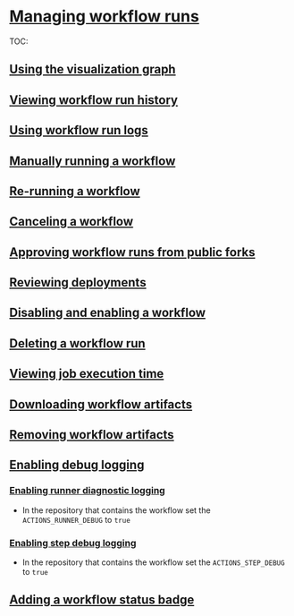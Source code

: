 # [Managing workflow runs](https://docs.github.com/en/actions/managing-workflow-runs)
TOC:
## [Using the visualization graph](https://docs.github.com/en/actions/managing-workflow-runs/using-the-visualization-graph)
## [Viewing workflow run history](https://docs.github.com/en/actions/managing-workflow-runs/viewing-workflow-run-history)
## [Using workflow run logs](https://docs.github.com/en/actions/managing-workflow-runs/using-workflow-run-logs)
## [Manually running a workflow](https://docs.github.com/en/actions/managing-workflow-runs/manually-running-a-workflow)
## [Re-running a workflow](https://docs.github.com/en/actions/managing-workflow-runs/re-running-a-workflow)
## [Canceling a workflow](https://docs.github.com/en/actions/managing-workflow-runs/canceling-a-workflow)
## [Approving workflow runs from public forks](https://docs.github.com/en/actions/managing-workflow-runs/approving-workflow-runs-from-public-forks)
## [Reviewing deployments](https://docs.github.com/en/actions/managing-workflow-runs/reviewing-deployments)
## [Disabling and enabling a workflow](https://docs.github.com/en/actions/managing-workflow-runs/disabling-and-enabling-a-workflow)
## [Deleting a workflow run](https://docs.github.com/en/actions/managing-workflow-runs/deleting-a-workflow-run)
## [Viewing job execution time](https://docs.github.com/en/actions/managing-workflow-runs/viewing-job-execution-time)
## [Downloading workflow artifacts](https://docs.github.com/en/actions/managing-workflow-runs/downloading-workflow-artifacts)
## [Removing workflow artifacts](https://docs.github.com/en/actions/managing-workflow-runs/removing-workflow-artifacts)
## [Enabling debug logging](https://docs.github.com/en/actions/managing-workflow-runs/enabling-debug-logging)
### [Enabling runner diagnostic logging](https://docs.github.com/en/actions/managing-workflow-runs/enabling-debug-logging#enabling-runner-diagnostic-logging)
* In the repository that contains the workflow set the `ACTIONS_RUNNER_DEBUG` to `true`
### [Enabling step debug logging](https://docs.github.com/en/actions/managing-workflow-runs/enabling-debug-logging#enabling-step-debug-logging)
* In the repository that contains the workflow set the `ACTIONS_STEP_DEBUG` to `true`
## [Adding a workflow status badge](https://docs.github.com/en/actions/managing-workflow-runs/adding-a-workflow-status-badge)
